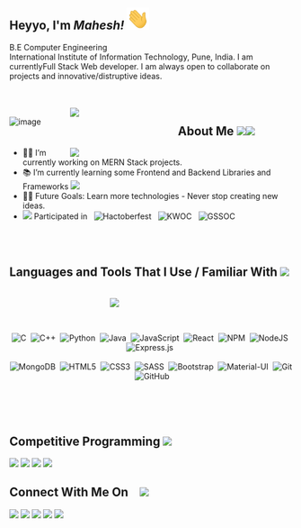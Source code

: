 ## Heyyo, I'm *Mahesh!  <img src="https://raw.githubusercontent.com/777ahesh/777ahesh/main/wave.gif" width="40px">*                                                   

  <p align="left" width="300px">B.E Computer Engineering  <br/>                                                  
        International Institute of Information Technology, Pune, India.
        I am currentlyFull Stack Web developer.
        I am always open to collaborate on projects and innovative/distruptive ideas.  
    </p>
    
  <div  align="center">
    <div align="right"><br/><br/> <img align="right" width=396 src="https://github-readme-streak-stats.herokuapp.com/?user=777ahesh&theme=dark"/></div>
     <div align="left"> <img align="left"  width=300 src="https://c.tenor.com/2uyENRmiUt0AAAAM/coding.gif" alt="image"/></div> 
   </div>  
  

## About Me <img width = 50px src="https://emojipedia-us.s3.amazonaws.com/source/skype/289/man-office-worker_1f468-200d-1f4bc.png"/><a href="#"><img src="https://komarev.com/ghpvc/?username=777ahesh&label=PROFILE+VIEWS&style=flat-plastic&color=brightgreen"/></a> 

 <a href="https://github.com/777ahesh/github-readme-stats" title="Go to Source">
      <img align="right" width=396 src="https://github-readme-stats.vercel.app/api?username=777ahesh&hide=stars,issues&show_icons=true&theme=react&border_color=61dafb&include_all_commits=true"/>
 </a>

- 👨‍💻 I’m currently working on MERN Stack projects.
- 📚 I’m currently learning some Frontend and Backend Libraries and Frameworks <img src="https://emojipedia-us.s3.amazonaws.com/source/skype/289/smiling-face-with-halo_1f607.png" width=25px/>
- 💪🏼 Future Goals: Learn more technologies - Never stop creating new ideas.
-  <img width = 19px src="https://emojipedia-us.s3.amazonaws.com/source/skype/289/star-struck_1f929.png"/> Participated in &nbsp; ![Hactoberfest](http://img.shields.io/badge/-Hactoberfest-FFA500?style=flat-square&Color=orange&style=flat-square) &nbsp; ![KWOC](http://img.shields.io/badge/-KWoC-blue?style=flat-square&Color=blue&style=flat-square) &nbsp; ![GSSOC](http://img.shields.io/badge/-GSSOC-yellow?style=flat-square&Color=blue&style=flat-square)

<br/><br/>

## Languages and Tools That I Use / Familiar With <img src = "https://media2.giphy.com/media/QssGEmpkyEOhBCb7e1/giphy.gif?cid=ecf05e47a0n3gi1bfqntqmob8g9aid1oyj2wr3ds3mg700bl&rid=giphy.gif" width = 50px> 
<div align=right>
  <br/>
    <a href="https://github.com/777ahesh/github-readme-stats">
      <img width=325 align="right" src="https://github-readme-stats.vercel.app/api/top-langs/?username=777ahesh&langs_count=20&theme=highcontrast&layout=compact&custom_title=Most used languages on GitHub" />
    </a>
</div>


<div align=center>
  
<br/><br/>
  
![C](http://img.shields.io/badge/-C-A8B9CC?style=flat-square&logo=c&logoColor=ffffff&style=flat-square)&nbsp;
![C++](http://img.shields.io/badge/-C%2B%2B-00599C?style=flat-square&logo=c&logoColor=ffffff&style=flat-square)&nbsp;
![Python](http://img.shields.io/badge/-Python-3776AB?style=flat-square&logo=python&logoColor=ffffff&style=flat-square)&nbsp;
![Java](https://img.shields.io/badge/java-%23ED8B00.svg?style=for-the-badge&logo=java&logoColor=white&style=flat-square)&nbsp;
![JavaScript](https://img.shields.io/badge/JavaScript-yellow?style=flat-square&logo=javascript&logoColor=white&style=flat-square)&nbsp;
![React](https://img.shields.io/badge/-React-61DAFB?style=flat-square&logo=react&logoColor=ffffff&style=flat-square)&nbsp;
![NPM](https://img.shields.io/badge/NPM-%23000000.svg?style=for-the-badge&logo=npm&logoColor=white&style=flat-square)&nbsp;
![NodeJS](https://img.shields.io/badge/node.js-6DA55F?style=for-the-badge&logo=node.js&logoColor=white&style=flat-square)&nbsp;
![Express.js](https://img.shields.io/badge/express.js-%23404d59.svg?style=for-the-badge&logo=express&logoColor=%2361DAFB&style=flat-square)&nbsp;<br/><br/>
![MongoDB](https://img.shields.io/badge/MongoDB-%234ea94b.svg?style=for-the-badge&logo=mongodb&logoColor=white&style=flat-square)&nbsp;
![HTML5](https://img.shields.io/badge/HTML5-chocolate?style=flat-square&logo=html5&logoColor=white&style=flat-square&style=flat-square)&nbsp;
![CSS3](https://img.shields.io/badge/-CSS3-%231572B6?style=flat-square&logo=css3&style=flat-square)&nbsp;
![SASS](https://img.shields.io/badge/SASS-hotpink.svg?style=for-the-badge&logo=SASS&logoColor=white&style=flat-square)&nbsp;
![Bootstrap](https://img.shields.io/badge/-Bootstrap-563D7C?style=flat-square&logo=Bootstrap&logoColor=ffffff&style=flat-square)&nbsp;
![Material-UI](https://img.shields.io/badge/-Material%E2%80%93UI-0081CB?style=flat-square&logo=material-ui&style=flat-square)&nbsp;
![Git](https://img.shields.io/badge/-Git-%23F05032?style=flat-square&logo=git&logoColor=%23ffffff&style=flat-square)&nbsp;
![GitHub](https://img.shields.io/badge/-GitHub-181717?style=flat-square&logo=github&style=flat-square)&nbsp;<br/><br/>
</div>
  
<br/>
<br/>

##  Competitive Programming <img width = 60px src="https://emojipedia-us.s3.amazonaws.com/source/skype/289/man-technologist_1f468-200d-1f4bb.png"/>

<a href="https://www.codechef.com/users/mahesh7779/"><img src="https://img.shields.io/badge/Codechef-%23B92B27.svg?&style=for-the-badge&logo=Codechef&logoColor=white&style=flat-square"/></a>
<a href="https://www.hackerrank.com/gaikwadmahesh771/"><img src="https://img.shields.io/badge/-Hackerrank-2EC866?style=for-the-badge&logo=HackerRank&logoColor=white&style=flat-square"/></a>
<a href="https://leetcode.com/777ahesh/"><img src="https://img.shields.io/badge/-LeetCode-FFA116?style=for-the-badge&logo=LeetCode&logoColor=white&style=flat-square"/></a>
<a href="https://codeforces.com/profile/Mahesh777"><img src="https://img.shields.io/badge/Codeforces-445f9d?style=for-the-badge&logo=Codeforces&logoColor=white&style=flat-square"/></a>


##  Connect With Me On &nbsp;&nbsp; <img width = 35px src="https://emojipedia-us.s3.amazonaws.com/source/skype/289/handshake_1f91d.png"/>

<a href="https://www.linkedin.com/in/777ahesh/"><img src="https://img.shields.io/badge/LinkedIn-0077B5?style=for-the-badge&logo=linkedin&logoColor=white&style=flat-square"/></a>
<a href="https://www.instagram.com/mahesh_777g/"><img src="https://img.shields.io/badge/Instagram-%23E4405F.svg?style=for-the-badge&logo=Instagram&logoColor=white&style=flat-square"/></a>
<a href="https://dev.to/777ahesh"><img src="https://img.shields.io/badge/dev.to-0A0A0A?style=for-the-badge&logo=devdotto&logoColor=white&style=flat-square"/></a>
<a href="https://discord.com/channels/948052612958265354/948052612958265356"><img src="https://img.shields.io/badge/Discord-%237289DA.svg?style=for-the-badge&logo=discord&logoColor=white&style=flat-square"/></a>
<a href="https://twitter.com/777aheshg"><img src="https://img.shields.io/badge/Twitter-%231DA1F2.svg?style=for-the-badge&logo=Twitter&logoColor=white&style=flat-square"/></a>


